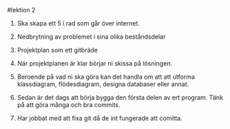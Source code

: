 #lektion 2

1. Ska skapa ett 5 i rad som går över internet.

1. Nedbrytning av problemet i sina olika beståndsdelar 

1. Projektplan som ett gitbräde 

1. När projektplanen är klar börjar ni skissa på lösningen.

1. Beroende på vad ni ska göra kan det handla om att att utforma klassdiagram, flödesdiagram, designa databaser eller annat.

1. Sedan är det dags att börja bygga den första delen av ert program. Tänk på att göra många och bra commits.

1. Har jobbat med att fixa git då de int fungerade att comitta.
